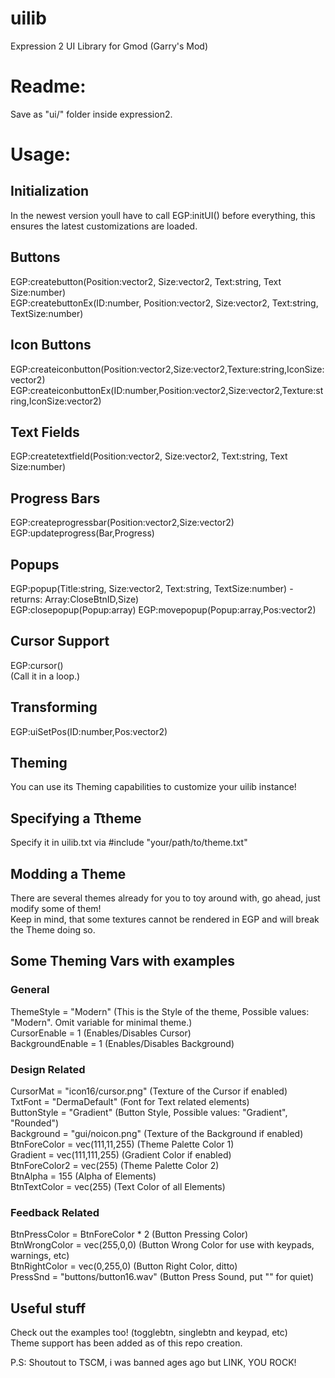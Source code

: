 # uilib
Expression 2 UI Library for Gmod (Garry's Mod)

# Readme:
Save as "ui/" folder inside expression2.
  
  
# Usage:
## Initialization
In the newest version youll have to call EGP:initUI() before everything, this ensures the latest customizations are loaded.  
## Buttons  
EGP:createbutton(Position:vector2, Size:vector2, Text:string, Text Size:number)  
EGP:createbuttonEx(ID:number, Position:vector2, Size:vector2, Text:string, TextSize:number)  
## Icon Buttons  
EGP:createiconbutton(Position:vector2,Size:vector2,Texture:string,IconSize:vector2)  
EGP:createiconbuttonEx(ID:number,Position:vector2,Size:vector2,Texture:string,IconSize:vector2)  
## Text Fields  
EGP:createtextfield(Position:vector2, Size:vector2, Text:string, Text Size:number)  
## Progress Bars  
EGP:createprogressbar(Position:vector2,Size:vector2)  
EGP:updateprogress(Bar,Progress)
## Popups  
EGP:popup(Title:string, Size:vector2, Text:string, TextSize:number) - returns: Array:CloseBtnID,Size)  
EGP:closepopup(Popup:array)
EGP:movepopup(Popup:array,Pos:vector2)
## Cursor Support  
EGP:cursor()  
(Call it in a loop.)  
## Transforming
EGP:uiSetPos(ID:number,Pos:vector2)  
  
## Theming  
You can use its Theming capabilities to customize your uilib instance!  
## Specifying a Ttheme  
Specify it in uilib.txt via #include "your/path/to/theme.txt"  
## Modding a Theme
There are several themes already for you to toy around with, go ahead, just modify some of them!  
Keep in mind, that some textures cannot be rendered in EGP and will break the Theme doing so.  

## Some Theming Vars with examples
### General
ThemeStyle = "Modern" (This is the Style of the theme, Possible values: "Modern". Omit variable for minimal theme.)  
CursorEnable = 1 (Enables/Disables Cursor)  
BackgroundEnable = 1 (Enables/Disables Background)  
### Design Related
CursorMat = "icon16/cursor.png" (Texture of the Cursor if enabled)  
TxtFont = "DermaDefault" (Font for Text related elements)  
ButtonStyle = "Gradient" (Button Style, Possible values: "Gradient", "Rounded")  
Background = "gui/noicon.png" (Texture of the Background if enabled)  
BtnForeColor = vec(111,11,255) (Theme Palette Color 1)  
Gradient = vec(111,111,255) (Gradient Color if enabled)  
BtnForeColor2 = vec(255) (Theme Palette Color 2)  
BtnAlpha = 155 (Alpha of Elements)  
BtnTextColor = vec(255) (Text Color of all Elements)  
### Feedback Related
BtnPressColor = BtnForeColor * 2 (Button Pressing Color)  
BtnWrongColor = vec(255,0,0) (Button Wrong Color for use with keypads, warnings, etc)  
BtnRightColor = vec(0,255,0) (Button Right Color, ditto)  
PressSnd = "buttons/button16.wav" (Button Press Sound, put "" for quiet)  
  
  
## Useful stuff
Check out the examples too! (togglebtn, singlebtn and keypad, etc)  
Theme support has been added as of this repo creation.  
  
P.S: Shoutout to TSCM, i was banned ages ago but LINK, YOU ROCK!  
